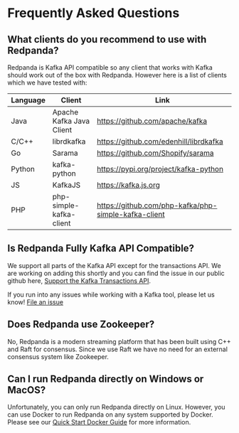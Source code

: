 ---
---
# Frequently Asked Questions

## What clients do you recommend to use with Redpanda?

Redpanda is Kafka API compatible so any client that works with Kafka
should work out of the box with Redpanda. However here is a list of clients
which we have tested with:

| Language | Client | Link |
| -------- | ------ | ---- |
| Java | Apache Kafka Java Client | https://github.com/apache/kafka |
| C/C++ | librdkafka | https://github.com/edenhill/librdkafka |
| Go | Sarama | https://github.com/Shopify/sarama |
| Python | kafka-python | https://pypi.org/project/kafka-python |
| JS | KafkaJS | https://kafka.js.org |
| PHP | php-simple-kafka-client | https://github.com/php-kafka/php-simple-kafka-client |

## Is Redpanda Fully Kafka API Compatible?

We support all parts of the Kafka API except for the transactions API. We are
working on adding this shortly and you can find the issue in our public
github here, [Support the Kafka Transactions API](https://github.com/vectorizedio/redpanda/issues/445). 

If you run into any issues while working with a Kafka tool, please let us know! [File an issue](https://github.com/vectorizedio/redpanda/issues/new)

## Does Redpanda use Zookeeper?

No, Redpanda is a modern streaming platform that has been built using C++ and
Raft for consensus. Since we use Raft we have no need for an external consensus
system like Zookeeper.

## Can I run Redpanda directly on Windows or MacOS?

Unfortunately, you can only run Redpanda directly on Linux. However, you can
use Docker to run Redpanda on any system supported by Docker. Please see our
[Quick Start Docker Guide](/docs/quick-start-docker) for more information.
